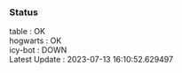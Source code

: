 ### Status


table : OK  
hogwarts : OK  
icy-bot : DOWN  
Latest Update : 2023-07-13 16:10:52.629497
